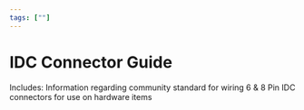 ```yaml
---
tags: [""]
---
```

# IDC Connector Guide
 Includes:
 Information regarding community standard for wiring 6 & 8 Pin IDC connectors for use on hardware items
